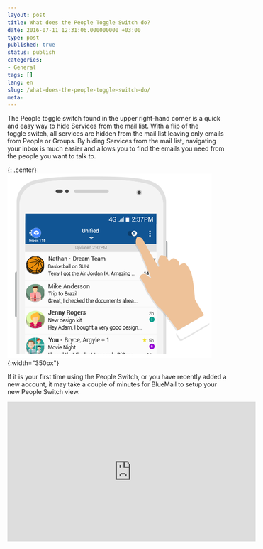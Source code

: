 ```yaml
---
layout: post
title: What does the People Toggle Switch do?
date: 2016-07-11 12:31:06.000000000 +03:00
type: post
published: true
status: publish
categories:
- General
tags: []
lang: en
slug: /what-does-the-people-toggle-switch-do/
meta:
---
```


The People toggle switch found in the upper right-hand corner is a quick and easy way to hide Services from the mail list. With a flip of the toggle switch, all services are hidden from the mail list leaving only emails from People or Groups. By hiding Services from the mail list, navigating your inbox is much easier and allows you to find the emails you need from the people you want to talk to.

{: .center}
![Switch](/assets/switch_portrait_v2-1.png){:width="350px"}

If it is your first time using the People Switch, or you have recently added a new account, it may take a couple of minutes for BlueMail to setup your new People Switch view.

<iframe src="https://www.youtube.com/embed/417djpAAp_E?list=PLXcA1xyD8E7dB0XsKApln4AqCumFbmOJK&amp;loop=1" width="560" height="315" frameborder="0" allowfullscreen="allowfullscreen"></iframe>